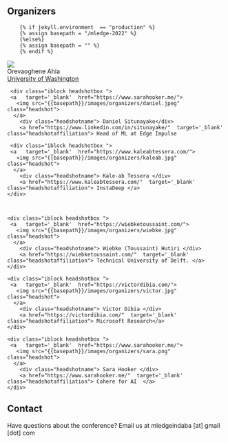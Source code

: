 ## Organizers

        {% if jekyll.environment  == "production" %}
        {% assign basepath = "/mledge-2022" %}
        {%else%}
        {% assign basepath = "" %}
        {% endif %}

 <div>

   <div class="iblock headshotbox ">
     <a   target='_blank'  href="https://orevaahia.github.io/">
       <img src="{{basepath}}/images/organizers/oreva.jpg" class="headshot">        
      </a>
        <div class="headshotname"> Orevaoghene Ahia </div>
        <a href="https://orevaahia.github.io/"  target='_blank' class="headshotaffiliation"> University of Washington </a>
    </div>

     <div class="iblock headshotbox ">
     <a   target='_blank'  href="https://www.sarahooker.me/">
       <img src="{{basepath}}/images/organizers/daniel.jpeg" class="headshot">
      </a>
        <div class="headshotname"> Daniel Situnayake</div>
        <a href="https://www.linkedin.com/in/situnayake/"  target='_blank' class="headshotaffiliation"> Head of ML at Edge Impulse

  </a>
    </div>

     <div class="iblock headshotbox ">
     <a   target='_blank'  href="https://www.kaleabtessera.com/">
       <img src="{{basepath}}/images/organizers/kaleab.jpg" class="headshot">
      </a>
        <div class="headshotname"> Kale-ab Tessera </div>
        <a href="https://www.kaleabtessera.com/"  target='_blank' class="headshotaffiliation"> InstaDeep </a>
    </div>



    <div class="iblock headshotbox ">
     <a   target='_blank'  href="https://wiebketoussaint.com/">
       <img src="{{basepath}}/images/organizers/wiebke.jpg" class="headshot">
      </a>
        <div class="headshotname"> Wiebke (Toussaint) Hutiri </div>
        <a href="https://wiebketoussaint.com/"  target='_blank' class="headshotaffiliation"> Technical University of Delft. </a>
    </div>

    <div class="iblock headshotbox ">
     <a   target='_blank'  href="https://victordibia.com/">
       <img src="{{basepath}}/images/organizers/victor.jpg" class="headshot">
      </a>
        <div class="headshotname"> Victor Dibia </div>
        <a href="https://victordibia.com/"  target='_blank' class="headshotaffiliation"> Microsoft Research</a>
    </div>

    <div class="iblock headshotbox ">
     <a   target='_blank'  href="https://www.sarahooker.me/">
       <img src="{{basepath}}/images/organizers/sara.png" class="headshot">
      </a>
        <div class="headshotname"> Sara Hooker </div>
        <a href="https://www.sarahooker.me/"  target='_blank' class="headshotaffiliation"> Cohere for AI  </a>
    </div>

</div>

## Contact

Have questions about the conference? Email us at mledgeindaba [at] gmail [dot] com
